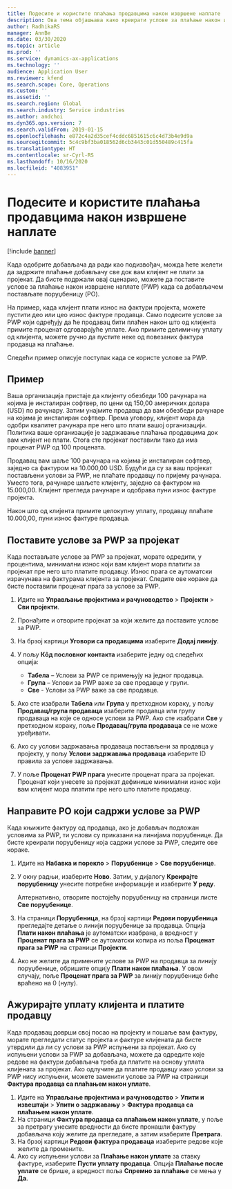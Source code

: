 ```yaml
---
title: Подесите и користите плаћања продавцима након извршене наплате
description: Ова тема објашњава како креирати услове за плаћање након извршене наплате (PWP) тако да можете пуштати делимичне уплате добављача на основу плаћања клијената.
author: RadhikaRS
manager: AnnBe
ms.date: 03/30/2020
ms.topic: article
ms.prod: ''
ms.service: dynamics-ax-applications
ms.technology: ''
audience: Application User
ms.reviewer: kfend
ms.search.scope: Core, Operations
ms.custom: ''
ms.assetid: ''
ms.search.region: Global
ms.search.industry: Service industries
ms.author: andchoi
ms.dyn365.ops.version: 7
ms.search.validFrom: 2019-01-15
ms.openlocfilehash: e872c4a2d35cef4cddc6851615c6c4d73b4e9d9a
ms.sourcegitcommit: 5c4c9bf3ba018562d6cb3443c01d550489c415fa
ms.translationtype: HT
ms.contentlocale: sr-Cyrl-RS
ms.lasthandoff: 10/16/2020
ms.locfileid: "4083951"
---
```

# <a name="set-up-and-use-pay-when-paid-vendor-payments"></a>Подесите и користите плаћања продавцима након извршене наплате

[!include [banner](../includes/banner.md)]

Када одобрите добављача да ради као подизвођач, можда ћете желети да задржите плаћање добављачу све док вам клијент не плати за пројекат. Да бисте подржали овај сценарио, можете да поставите услове за плаћање након извршене наплате (PWP) када са добављачем постављате поруџбеницу (PO).

На пример, када клијент плати износ на фактури пројекта, можете пустити део или цео износ фактуре продавца. Само подесите услове за PWP који одређују да ће продавац бити плаћен након што од клијента примите проценат одговарајуће уплате. Ако примите делимичну уплату од клијента, можете ручно да пустите неке од повезаних фактура продавца на плаћање.

Следећи пример описује поступак када се користе услове за PWP.

## <a name="example"></a>Пример

Ваша организација пристаје да клијенту обезбеди 100 рачунара на којима је инсталиран софтвер, по цени од 150,00 америчких долара (USD) по рачунару. Затим унајмите продавца да вам обезбеди рачунаре на којима је инсталиран софтвер. Према уговору, клијент мора да одобри квалитет рачунара пре него што плати вашој организацији. Политика ваше организације је задржавање плаћања продавцима док вам клијент не плати. Стога сте пројекат поставили тако да има проценат PWP од 100 процената.

Продавац вам шаље 100 рачунара на којима је инсталиран софтвер, заједно са фактуром на 10.000,00 USD. Будући да су за ваш пројекат постављени услови за PWP, не плаћате продавцу по пријему рачунара. Уместо тога, рачунаре шаљете клијенту, заједно са фактуром на 15.000,00. Клијент прегледа рачунаре и одобрава пуни износ фактуре пројекта.

Након што од клијента примите целокупну уплату, продавцу плаћате 10.000,00, пуни износ фактуре продавца.

## <a name="set-up-pwp-terms-for-a-project"></a>Поставите услове за PWP за пројекат

Када постављате услове за PWP за пројекат, морате одредити, у процентима, минимални износ који вам клијент мора платити за пројекат пре него што платите продавцу. Износ прага се аутоматски израчунава на фактурама клијента за пројекат. Следите ове кораке да бисте поставили проценат прага за услове за PWP.

1. Идите на **Управљање пројектима и рачуноводство** \> **Пројекти** \> **Сви пројекти**.
2. Пронађите и отворите пројекат за који желите да поставите услове за PWP.
3. На брзој картици **Уговори са продавцима** изаберите **Додај линију**.
3. У пољу **Кôд пословног контакта** изаберите једну од следећих опција:

    - **Табела** – Услови за PWP се примењују на једног продавца.
    - **Група** – Услови за PWP важе за све продавце у групи.
    - **Све** - Услови за PWP важе за све продавце.

4. Ако сте изабрали **Табела** или **Група** у претходном кораку, у пољу **Продавац/група продаваца** изаберите продавца или групу продаваца на које се односе услови за PWP. Ако сте изабрали **Све** у претходном кораку, поље **Продавац/група продаваца** се не може уређивати.
5. Ако су услови задржавања продаваца постављени за продавца у пројекту, у пољу **Услови задржавања продаваца** изаберите ID правила за услове задржавања.
6. У поље **Проценат PWP прага** унесите проценат прага за пројекат. Проценат који унесете за пројекат дефинише минимални износ који вам клијент мора платити пре него што платите продавцу.

## <a name="create-a-po-that-has-pwp-terms"></a>Направите PO који садржи услове за PWP

Када књижите фактуру од продавца, ако је добављач подложан условима за PWP, ти услови су приказани на линијама поруџбенице. Да бисте креирали поруџбеницу која садржи услове за PWP, следите ове кораке.

1. Идите на **Набавка и порекло** \> **Поруџбенице** \> **Све поруџбенице**.
2. У окну радњи, изаберите **Ново**. Затим, у дијалогу **Креирајте поруџбеницу** унесите потребне информације и изаберите **У реду**.

    Алтернативно, отворите постојећу поруџбеницу на страници листе **Све поруџбенице**.

4. На страници **Поруџбеница**, на брзој картици **Редови поруџбеница** прегледајте детаље о линији поруџбенице за продавца. Опција **Плати након плаћања** је аутоматски изабрана, а вредност у **Проценат прага за PWP** се аутоматски копира из поља **Проценат прага за PWP** на страници **Пројекти**.
6. Ако не желите да примените услове за PWP на продавца за линију поруџбенице, обришите опцију **Плати након плаћања**. У овом случају, поље **Проценат прага за PWP** за линију поруџбенице биће враћено на 0 (нулу).

## <a name="update-a-customer-payment-and-pay-the-vendor"></a>Ажурирајте уплату клијента и платите продавцу

Када продавац доврши свој посао на пројекту и пошаље вам фактуру, морате прегледати статус пројекта и фактуре клијената да бисте утврдили да ли су услови за PWP испуњени за пројекат. Ако су испуњени услови за PWP за добављача, можете да одредите које редове на фактури добављача треба да платите на основу уплата клијената за пројекат. Ако одлучите да платите продавцу иако услови за PWP нису испуњени, можете заменити услове за PWP на страници **Фактура продавца са плаћањем након уплате**.

1. Идите на **Управљање пројектима и рачуноводство** \> **Упити и извештаји** \> **Упити о задржавању** \> **Фактура продавца са плаћањем након уплате**.
2. На страници **Фактура продавца са плаћањем након уплате**, у поље за претрагу унесите вредности да бисте пронашли фактуру добављача коју желите да прегледате, а затим изаберите **Претрага**.
3. На брзој картици **Редови фактура продаваца** изаберите редове које желите да промените.
4. Ако су испуњени услови за **Плаћање након уплате** за ставку фактуре, изаберите **Пусти уплату продавца**. Опција **Плаћање после уплате** се брише, а вредност поља **Спремно за плаћање** се мења у **Да**.
